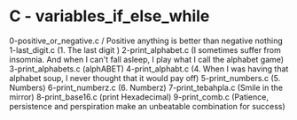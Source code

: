 <h1>C - variables_if_else_while</h1>
0-positive_or_negative.c / Positive anything is better than negative nothing 
1-last_digit.c (1. The last digit )
2-print_alphabet.c (I sometimes suffer from insomnia. And when I can't fall asleep, I play what I call the alphabet game)
3-print_alphabets.c (alphABET)
4-print_alphabt.c (4. When I was having that alphabet soup, I never thought that it would pay off)
5-print_numbers.c (5. Numbers)
6-print_numberz.c (6. Numberz)
7-print_tebahpla.c (Smile in the mirror)
8-print_base16.c (print Hexadecimal)
9-print_comb.c (Patience, persistence and perspiration make an unbeatable combination for success)

